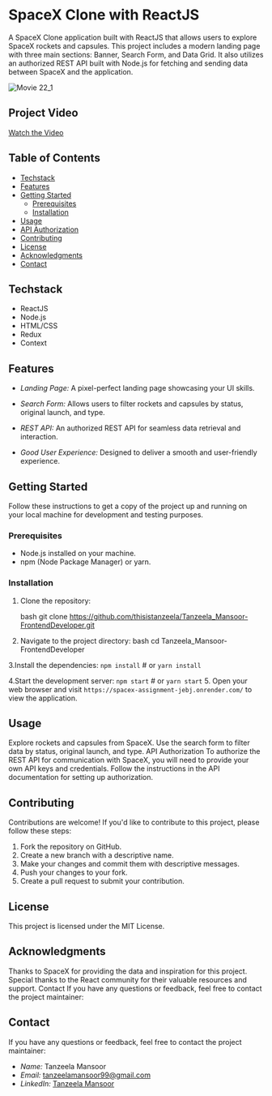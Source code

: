 # SpaceX Clone with ReactJS

A SpaceX Clone application built with ReactJS that allows users to explore SpaceX rockets and capsules. This project includes a modern landing page with three main sections: Banner, Search Form, and Data Grid. It also utilizes an authorized REST API built with Node.js for fetching and sending data between SpaceX and the application.

![Movie 22_1](https://github.com/thisistanzeela/Tanzeela_Mansoor-FrontendDeveloper/assets/86124816/dd552192-3aa8-41a1-8bc5-b2c7e7033ac4)

## Project Video
[Watch the Video](https://drive.google.com/file/d/1P4Ef0B1TTuoJQfXsry5OpKcJ_emSiOt_/view)

## Table of Contents
- [Techstack](#techstack)
- [Features](#features)
- [Getting Started](#getting-started)
  - [Prerequisites](#prerequisites)
  - [Installation](#installation)
- [Usage](#usage)
- [API Authorization](#api-authorization)
- [Contributing](#contributing)
- [License](#license)
- [Acknowledgments](#acknowledgments)
- [Contact](#contact)

## Techstack

- ReactJS
- Node.js
- HTML/CSS
- Redux
- Context

## Features

- *Landing Page:* A pixel-perfect landing page showcasing your UI skills.

- *Search Form:* Allows users to filter rockets and capsules by status, original launch, and type.

- *REST API:* An authorized REST API for seamless data retrieval and interaction.

- *Good User Experience:* Designed to deliver a smooth and user-friendly experience.

## Getting Started

Follow these instructions to get a copy of the project up and running on your local machine for development and testing purposes.

### Prerequisites

- Node.js installed on your machine.
- npm (Node Package Manager) or yarn.

### Installation

1. Clone the repository:

   bash
   git clone https://github.com/thisistanzeela/Tanzeela_Mansoor-FrontendDeveloper.git
   
2. Navigate to the project directory:
   bash
   cd Tanzeela_Mansoor-FrontendDeveloper
   
3.Install the dependencies:
    `npm install`
    # or
    `yarn install`

4.Start the development server:
    `npm start`
    # or
    `yarn start`
5. Open your web browser and visit `https://spacex-assignment-jebj.onrender.com/` to view the application.

## Usage
Explore rockets and capsules from SpaceX.
Use the search form to filter data by status, original launch, and type.
API Authorization
To authorize the REST API for communication with SpaceX, you will need to provide your own API keys and credentials. Follow the instructions in the API documentation for setting up authorization.

## Contributing
Contributions are welcome! If you'd like to contribute to this project, please follow these steps:

1. Fork the repository on GitHub.
2. Create a new branch with a descriptive name.
3. Make your changes and commit them with descriptive messages.
4. Push your changes to your fork.
5. Create a pull request to submit your contribution.

## License
This project is licensed under the MIT License.

## Acknowledgments
Thanks to SpaceX for providing the data and inspiration for this project.
Special thanks to the React community for their valuable resources and support.
Contact
If you have any questions or feedback, feel free to contact the project maintainer:

## Contact

If you have any questions or feedback, feel free to contact the project maintainer:

- *Name:* Tanzeela Mansoor
- *Email:* tanzeelamansoor99@gmail.com
- *LinkedIn:* [Tanzeela Mansoor](https://www.linkedin.com/in/thisistanzeela/)
